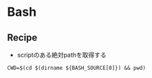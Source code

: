 # Bash

## Recipe

* scriptのある絶対pathを取得する

```shell
CWD=$(cd $(dirname ${BASH_SOURCE[0]}) && pwd)
```
